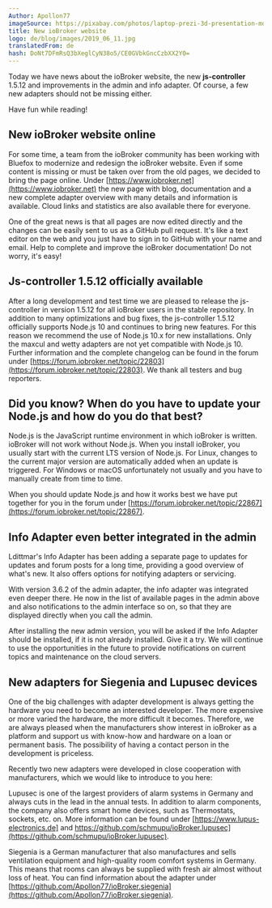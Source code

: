 ```yaml
---
Author: Apollon77
imageSource: https://pixabay.com/photos/laptop-prezi-3d-presentation-mockup-2411303/
title: New ioBroker website
logo: de/blog/images/2019_06_11.jpg
translatedFrom: de
hash: DoNt7DFmRsQ3bXeglCyN38o5/CE0GVbkGncCzbXX2Y0=
---
```

Today we have news about the ioBroker website, the new **js-controller** 1.5.12 and improvements in the admin and info adapter.
Of course, a few new adapters should not be missing either.
<!-- SOURCE: 846214 Heute haben wir Neuigkeiten zur ioBroker-Webseite, dem neuen **js-controller** 1.5.12 und zu Verbesserungen im Admin- und Info-Adapter.
Auch ein paar neue Adapter dürfen natürlich nicht fehlen. -->

Have fun while reading!
<!-- SOURCE: 376044 Have fun while reading! -->

## New ioBroker website online
<!-- SOURCE: 752956 ## New ioBroker website online -->
For some time, a team from the ioBroker community has been working with Bluefox to modernize and redesign the ioBroker website.
Even if some content is missing or must be taken over from the old pages, we decided to bring the page online.
Under [https://www.iobroker.net](https://www.iobroker.net) the new page with blog, documentation and a new complete adapter overview with many details and information is available. Cloud links and statistics are also available there for everyone.
<!-- SOURCE: 244100 For some time, a team from the ioBroker community has been working with Bluefox to modernize and redesign the ioBroker website.
Even if some content is missing or must be taken over from the old pages, we decided to bring the page online.
Under §§LLLLL_0§§ the new page with blog, documentation and a new complete adapter overview with many details and information is available. Cloud links and statistics are also available there for everyone. -->

One of the great news is that all pages are now edited directly and the changes can be easily sent to us as a GitHub pull request. It's like a text editor on the web and you just have to sign in to GitHub with your name and email. Help to complete and improve the ioBroker documentation! Do not worry, it's easy!
<!-- SOURCE: 433173 One of the great news is that all pages are now edited directly and the changes can be easily sent to us as a GitHub pull request. It's like a text editor on the web and you just have to sign in to GitHub with your name and email. Help to complete and improve the ioBroker documentation! Do not worry, it's easy! -->

## Js-controller 1.5.12 officially available
<!-- SOURCE: 134404 ## Js-controller 1.5.12 offiziell verfügbar -->
After a long development and test time we are pleased to release the js-controller in version 1.5.12 for all ioBroker users in the stable repository. In addition to many optimizations and bug fixes, the js-controller 1.5.12 officially supports Node.js 10 and continues to bring new features. For this reason we recommend the use of Node.js 10.x for new installations.
Only the maxcul and wetty adapters are not yet compatible with Node.js 10.
Further information and the complete changelog can be found in the forum under [https://forum.iobroker.net/topic/22803](https://forum.iobroker.net/topic/22803).
We thank all testers and bug reporters.
<!-- SOURCE: 775453 After a long development and test time we are pleased to release the js-controller in version 1.5.12 for all ioBroker users in the stable repository. In addition to many optimizations and bug fixes, the js-controller 1.5.12 officially supports Node.js 10 and continues to bring new features. For this reason we recommend the use of Node.js 10.x for new installations.
Only the maxcul and wetty adapters are not yet compatible with Node.js 10.
Further information and the complete changelog can be found in the forum under §§LLLLL_0§§.
We thank all testers and bug reporters. -->

## Did you know? When do you have to update your Node.js and how do you do that best?
<!-- SOURCE: 148286 ## Did you know? When do you have to update your Node.js and how do you do that best? -->
Node.js is the JavaScript runtime environment in which ioBroker is written.
ioBroker will not work without Node.js. When you install ioBroker, you usually start with the current LTS version of Node.js.
For Linux, changes to the current major version are automatically added when an update is triggered.
For Windows or macOS unfortunately not usually and you have to manually create from time to time.
<!-- SOURCE: 479342 Node.js is the JavaScript runtime environment in which ioBroker is written.
ioBroker will not work without Node.js. When you install ioBroker, you usually start with the current LTS version of Node.js.
For Linux, changes to the current major version are automatically added when an update is triggered.
For Windows or macOS unfortunately not usually and you have to manually create from time to time. -->

When you should update Node.js and how it works best we have put together for you in the forum under [https://forum.iobroker.net/topic/22867](https://forum.iobroker.net/topic/22867).
<!-- SOURCE: 383718 When you should update Node.js and how it works best we have put together for you in the forum under §§LLLLL_0§§. -->

## Info Adapter even better integrated in the admin
<!-- SOURCE: 723688 ## Info Adapter even better integrated in the admin -->
Ldittmar's Info Adapter has been adding a separate page to updates for updates and forum posts for a long time, providing a good overview of what's new.
It also offers options for notifying adapters or servicing.
<!-- SOURCE: 656642 Ldittmar's Info Adapter has been adding a separate page to updates for updates and forum posts for a long time, providing a good overview of what's new.
It also offers options for notifying adapters or servicing. -->

With version 3.6.2 of the admin adapter, the info adapter was integrated even deeper there.
He now in the list of available pages in the admin above and also notifications to the admin interface so on, so that they are displayed directly when you call the admin.
<!-- SOURCE: 158912 With version 3.6.2 of the admin adapter, the info adapter was integrated even deeper there.
He now in the list of available pages in the admin above and also notifications to the admin interface so on, so that they are displayed directly when you call the admin. -->

After installing the new admin version, you will be asked if the Info Adapter should be installed, if it is not already installed. Give it a try. We will continue to use the opportunities in the future to provide notifications on current topics and maintenance on the cloud servers.
<!-- SOURCE: 702573 After installing the new admin version, you will be asked if the Info Adapter should be installed, if it is not already installed. Give it a try. We will continue to use the opportunities in the future to provide notifications on current topics and maintenance on the cloud servers. -->

## New adapters for Siegenia and Lupusec devices
<!-- SOURCE: 674248 ## New adapters for Siegenia and Lupusec devices -->
One of the big challenges with adapter development is always getting the hardware you need to become an interested developer. The more expensive or more varied the hardware, the more difficult it becomes. Therefore, we are always pleased when the manufacturers show interest in ioBroker as a platform and support us with know-how and hardware on a loan or permanent basis.
The possibility of having a contact person in the development is priceless.
<!-- SOURCE: 646567 One of the big challenges with adapter development is always getting the hardware you need to become an interested developer. The more expensive or more varied the hardware, the more difficult it becomes. Therefore, we are always pleased when the manufacturers show interest in ioBroker as a platform and support us with know-how and hardware on a loan or permanent basis.
The possibility of having a contact person in the development is priceless. -->

Recently two new adapters were developed in close cooperation with manufacturers, which we would like to introduce to you here:
<!-- SOURCE: 676062 Recently two new adapters were developed in close cooperation with manufacturers, which we would like to introduce to you here: -->

Lupusec is one of the largest providers of alarm systems in Germany and always cuts in the lead in the annual tests. In addition to alarm components, the company also offers smart home devices, such as Thermostats, sockets, etc. on. More information can be found under [https://www.lupus-electronics.de] and https://github.com/schmupu/ioBroker.lupusec](https://github.com/schmupu/ioBroker.lupusec).
<!-- SOURCE: 391145 Lupusec is one of the largest providers of alarm systems in Germany and always cuts in the lead in the annual tests. In addition to alarm components, the company also offers smart home devices, such as Thermostats, sockets, etc. on. More information can be found under §§LLLLL_0§§. -->

Siegenia is a German manufacturer that also manufactures and sells ventilation equipment and high-quality room comfort systems in Germany.
This means that rooms can always be supplied with fresh air almost without loss of heat.
You can find information about the adapter under [https://github.com/Apollon77/ioBroker.siegenia](https://github.com/Apollon77/ioBroker.siegenia).
<!-- SOURCE: 897663 Siegenia is a German manufacturer that also manufactures and sells ventilation equipment and high-quality room comfort systems in Germany.
This means that rooms can always be supplied with fresh air almost without loss of heat.
You can find information about the adapter under §§LLLLL_0§§. -->
